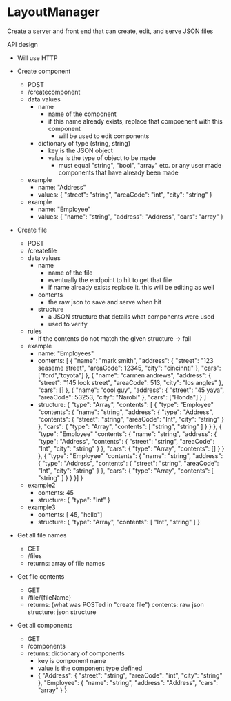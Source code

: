 # LayoutManager

Create a server and front end that can create, edit, and serve JSON files


API design 
- Will use HTTP 


- Create component
    - POST 
    - /createcomponent
    - data values
        - name
            - name of the component
            - if this name already exists, replace that compoenent with this component
                - will be used to edit components
        - dictionary of type (string, string)
            - key is the JSON object
            - value is the type of object to be made
                - must equal "string", "bool", "array" etc. or any user made components that have already been made
    - example
        - name: "Address"
        - values: {
                "street": "string",
                "areaCode": "int",
                "city": "string"
            }
    - example 
        - name: "Employee"
        - values: {
                "name": "string",
                "address": "Address", 
                "cars": "array"
            }


- Create file
    - POST
    - /createfile
    - data values
        - name
            - name of the file
            - eventually the endpoint to hit to get that file
            - if name already exists replace it. this will be editing as well
        - contents
            - the raw json to save and serve when hit
        - structure
            - a JSON structure that details what components were used
            - used to verify
    - rules
        - if the contents do not match the given structure -> fail
    - example
        - name: "Employees"
        - contents:
            [
                {
                    "name": "mark smith",
                    "address": {
                        "street": "123 seaseme street",
                        "areaCode": 12345,
                        "city": "cincinnti"
                    },
                    "cars": ["ford","toyota"]
                },
                {
                    "name": "carmen andrews",
                    "address": {
                        "street": "145 look street",
                        "areaCode": 513,
                        "city": "los angles"
                    },
                    "cars": []
                },
                {
                    "name": "cool guy",
                    "address": {
                        "street": "45 yaya",
                        "areaCode": 53253,
                        "city": "Narobi"
                    },
                    "cars": ["Honda"]
                }
            ]
        - structure:
            {
                "type": "Array",
                "contents": [
                {
                    "type": "Employee"
                    "contents": {
                        "name": "string",
                        "address": {
                            "type": "Address",
                            "contents": {
                                "street": "string",
                                "areaCode": "Int",
                                "city": "string"
                            }
                        },
                        "cars": {
                            "type": "Array",
                            "contents": [
                                "string",
                                "string"
                            ] 
                        }
                    }
                },
                {
                    "type": "Employee"
                    "contents": {
                        "name": "string",
                        "address": {
                            "type": "Address",
                            "contents": {
                                "street": "string",
                                "areaCode": "Int",
                                "city": "string"
                            }
                        },
                        "cars": {
                            "type": "Array",
                            "contents": [] 
                        }
                    }
                },
                {
                    "type": "Employee"
                    "contents": {
                        "name": "string",
                        "address": {
                            "type": "Address",
                            "contents": {
                                "street": "string",
                                "areaCode": "Int",
                                "city": "string"
                            }
                        },
                        "cars": {
                            "type": "Array",
                            "contents": [
                                "string"
                            ] 
                        }
                    }
                }]
            }
    - example2
        - contents:
            45
        - structure:
            {
                "type": "Int"
            }
    - example3
        - contents:
            [ 45, "hello"]
        - structure:
            {
                "type": "Array",
                "contents": [
                    "Int",
                    "string"
                ]
            }

- Get all file names
    - GET
    - /files
    - returns: array of file names

- Get file contents
    - GET
    - /file/{fileName}
    - returns: (what was POSTed in "create file")
        contents: raw json
        structure: json structure

- Get all components
    - GET
    - /components
    - returns: dictionary of components
        - key is component name
        - value is the component type defined
        - {
            "Address": {
                "street": "string",
                "areaCode": "int",
                "city": "string"
            },
            "Employee": {
                "name": "string",
                "address": "Address", 
                "cars": "array"
            }
        }
    
